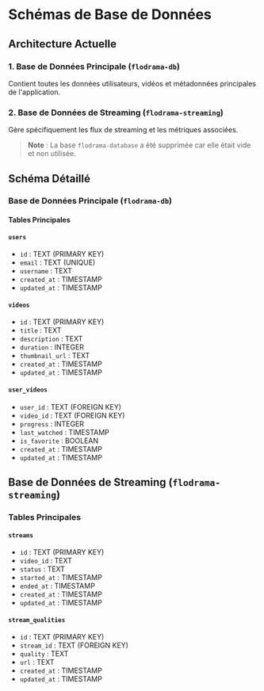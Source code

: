 # Schémas de Base de Données

## Architecture Actuelle

### 1. Base de Données Principale (`flodrama-db`)
Contient toutes les données utilisateurs, vidéos et métadonnées principales de l'application.

### 2. Base de Données de Streaming (`flodrama-streaming`)
Gère spécifiquement les flux de streaming et les métriques associées.

> **Note** : La base `flodrama-database` a été supprimée car elle était vide et non utilisée.

## Schéma Détaillé

### Base de Données Principale (`flodrama-db`)

#### Tables Principales

#### `users`
- `id` : TEXT (PRIMARY KEY)
- `email` : TEXT (UNIQUE)
- `username` : TEXT
- `created_at` : TIMESTAMP
- `updated_at` : TIMESTAMP

#### `videos`
- `id` : TEXT (PRIMARY KEY)
- `title` : TEXT
- `description` : TEXT
- `duration` : INTEGER
- `thumbnail_url` : TEXT
- `created_at` : TIMESTAMP
- `updated_at` : TIMESTAMP

#### `user_videos`
- `user_id` : TEXT (FOREIGN KEY)
- `video_id` : TEXT (FOREIGN KEY)
- `progress` : INTEGER
- `last_watched` : TIMESTAMP
- `is_favorite` : BOOLEAN
- `created_at` : TIMESTAMP
- `updated_at` : TIMESTAMP

## Base de Données de Streaming (`flodrama-streaming`)

### Tables Principales

#### `streams`
- `id` : TEXT (PRIMARY KEY)
- `video_id` : TEXT
- `status` : TEXT
- `started_at` : TIMESTAMP
- `ended_at` : TIMESTAMP
- `created_at` : TIMESTAMP
- `updated_at` : TIMESTAMP

#### `stream_qualities`
- `id` : TEXT (PRIMARY KEY)
- `stream_id` : TEXT (FOREIGN KEY)
- `quality` : TEXT
- `url` : TEXT
- `created_at` : TIMESTAMP
- `updated_at` : TIMESTAMP
